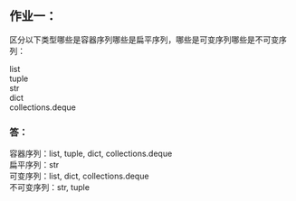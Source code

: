 ## 作业一：

区分以下类型哪些是容器序列哪些是扁平序列，哪些是可变序列哪些是不可变序列：

list<br>
tuple<br>
str<br>
dict<br>
collections.deque


### 答：
容器序列：list, tuple, dict, collections.deque<br>
扁平序列：str<br>
可变序列：list, dict, collections.deque<br>
不可变序列：str, tuple<br>